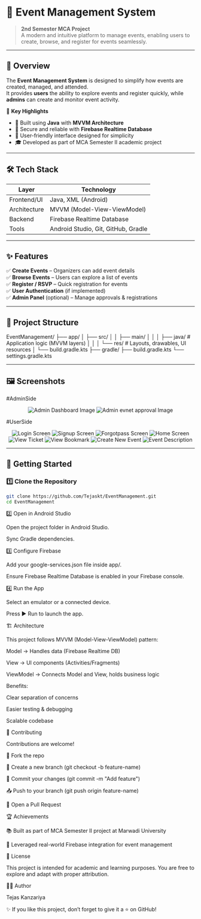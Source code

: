 # 🎉 Event Management System

> **2nd Semester MCA Project**  
> A modern and intuitive platform to manage events, enabling users to create, browse, and register for events seamlessly.

---

## 🌟 Overview

The **Event Management System** is designed to simplify how events are created, managed, and attended.  
It provides **users** the ability to explore events and register quickly, while **admins** can create and monitor event activity.

📍 **Key Highlights**
- 🚀 Built using **Java** with **MVVM Architecture**  
- 🔐 Secure and reliable with **Firebase Realtime Database**  
- 📱 User-friendly interface designed for simplicity  
- 🎓 Developed as part of MCA Semester II academic project  

---

## 🛠️ Tech Stack

| Layer         | Technology |
|---------------|------------|
| Frontend/UI   | Java, XML (Android) |
| Architecture  | MVVM (Model-View-ViewModel) |
| Backend       | Firebase Realtime Database |
| Tools         | Android Studio, Git, GitHub, Gradle |

---

## ✨ Features

✅ **Create Events** – Organizers can add event details  
✅ **Browse Events** – Users can explore a list of events  
✅ **Register / RSVP** – Quick registration for events  
✅ **User Authentication** (if implemented)  
✅ **Admin Panel** (optional) – Manage approvals & registrations  

---

## 📂 Project Structure

EventManagement/
├── app/
│ ├── src/
│ │ ├── main/
│ │ │ ├── java/ # Application logic (MVVM layers)
│ │ │ └── res/ # Layouts, drawables, UI resources
│ └── build.gradle.kts
├── gradle/
├── build.gradle.kts
└── settings.gradle.kts

---

## 🖼️ Screenshots

#AdminSide

<p align="center">
  <img src="screenshots/admin/admin dashboard.jpg" alt="Admin Dashboard Image"/>
  <img src="screenshots/admin/admin event approval.jpg" alt="Admin evnet approval Image" />
</p>

#UserSide

<p align="center">
  <img src="screenshots/user/login screen.jpg" alt="Login Screen" />
  <img src="screenshots/user/signup screen.jpg" alt="Signup Screen" />
  <img src="screenshots/user/forgotpassword.jpg" alt="Forgotpass Screen" />
  <img src="screenshots/user/user dashboard.jpg" alt="Home Screen" />
  <img src="screenshots/user/event ticket.jpg" alt="View Ticket" />  
  <img src="screenshots/user/evnet bookmard.jpg" alt="View Bookmark" />  
  <img src="screenshots/user/create new evnet.jpg" alt="Create New Event" />  
  <img src="screenshots/user/event desc.jpg" alt="Event Description" />  
</p>

---

## 🚀 Getting Started

### 1️⃣ Clone the Repository
```bash
git clone https://github.com/Tejaskt/EventManagement.git
cd EventManagement

```

2️⃣ Open in Android Studio

Open the project folder in Android Studio.

Sync Gradle dependencies.

3️⃣ Configure Firebase

Add your google-services.json file inside app/.

Ensure Firebase Realtime Database is enabled in your Firebase console.

4️⃣ Run the App

Select an emulator or a connected device.

Press ▶️ Run to launch the app.

🏗️ Architecture

This project follows MVVM (Model-View-ViewModel) pattern:

Model → Handles data (Firebase Realtime DB)

View → UI components (Activities/Fragments)

ViewModel → Connects Model and View, holds business logic

Benefits:

Clear separation of concerns

Easier testing & debugging

Scalable codebase

🤝 Contributing

Contributions are welcome!

🍴 Fork the repo

🌿 Create a new branch (git checkout -b feature-name)

💾 Commit your changes (git commit -m "Add feature")

📤 Push to your branch (git push origin feature-name)

🔁 Open a Pull Request

🏆 Achievements

📚 Built as part of MCA Semester II project at Marwadi University

🥇 Leveraged real-world Firebase integration for event management

📜 License

This project is intended for academic and learning purposes.
You are free to explore and adapt with proper attribution.

👨‍💻 Author

Tejas Kanzariya

✨ If you like this project, don’t forget to give it a ⭐ on GitHub!
